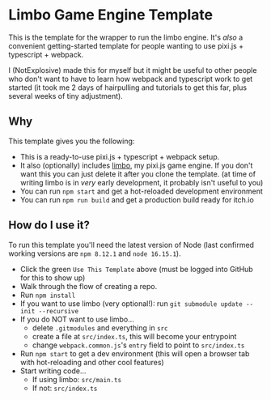 # Limbo Game Engine Template

This is the template for the wrapper to run the limbo engine. It's _also_ a convenient getting-started template for people wanting to use pixi.js + typescript + webpack.

I (NotExplosive) made this for myself but it might be useful to other people who don't want to have to learn how webpack and typescript work to get started (it took me 2 days of hairpulling and tutorials to get this far, plus several weeks of tiny adjustment).

## Why

This template gives you the following:

- This is a ready-to-use pixi.js + typescript + webpack setup.
- It also (optionally) includes [limbo](https://github.com/notexplosive/limbo), my pixi.js game engine. If you don't want this you can just delete it after you clone the template. (at time of writing limbo is in _very_ early development, it probably isn't useful to you)
- You can run `npm start` and get a hot-reloaded development environment
- You can run `npm run build` and get a production build ready for itch.io

## How do I use it?

To run this template you'll need the latest version of Node (last confirmed working versions are `npm 8.12.1` and `node 16.15.1`).

- Click the green `Use This Template` above (must be logged into GitHub for this to show up)
- Walk through the flow of creating a repo.
- Run `npm install`
- If you want to use limbo (very optional!): run `git submodule update --init --recursive`
- If you do NOT want to use limbo...
  - delete `.gitmodules` and everything in `src`
  - create a file at `src/index.ts`, this will become your entrypoint
  - change `webpack.common.js`'s `entry` field to point to `src/index.ts`
- Run `npm start` to get a dev environment (this will open a browser tab with hot-reloading and other cool features)
- Start writing code...
  - If using limbo: `src/main.ts`
  - If not: `src/index.ts`
